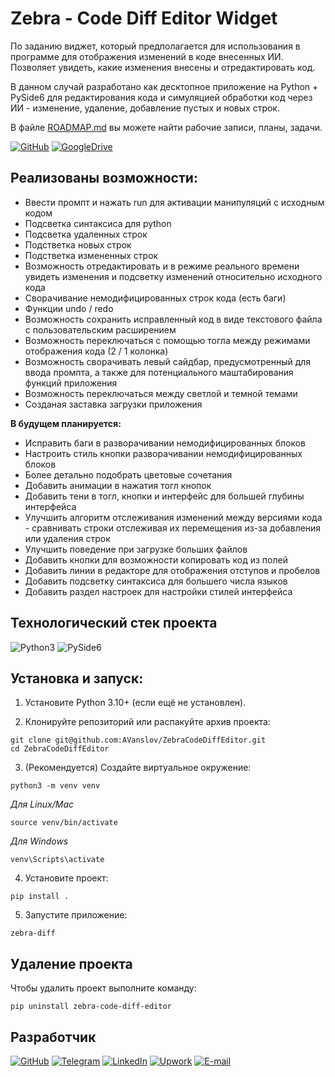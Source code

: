 # Zebra - Code Diff Editor Widget

По заданию виджет, который предполагается для использования в программе для отображения изменений в коде внесенных ИИ. Позволяет увидеть, какие изменения внесены и отредактировать код.

В данном случай разработано как десктопное приложение на Python + PySide6 для редактирования кода и симуляцией обработки код через ИИ - изменение, удаление, добавление пустых и новых строк.

В файле [ROADMAP.md](/ROADMAP.md) вы можете найти рабочие записи, планы, задачи.

[![GitHub](https://img.shields.io/badge/-GitHub_репозиторий_проекта-black?style=for-the-badge&logo=GitHub)](https://github.com/AVanslov/ZebraCodeDiffEditor)
[![GoogleDrive](https://img.shields.io/badge/-google_диск_с_архивом_проекта-black?style=for-the-badge&logo=GoogleDrive)](https://drive.google.com/drive/folders/1cPUx0n--lFTD2nSzK6GYpuNtPBHfINSX?usp=sharing)

## Реализованы возможности:
- Ввести промпт и нажать run для активации манипуляций с исходным кодом
- Подсветка синтаксиса для python
- Подсветка удаленных строк
- Подстветка новых строк
- Подстветка измененных строк
- Возможность отредактировать и в режиме реального времени увидеть изменения и подсветку изменений относительно исходного кода
- Сворачивание немодифицированных строк кода (есть баги)
- Функции undo / redo
- Возможность сохранить исправленный код в виде текстового файла с пользовательским расширением
- Возможность переключаться с помощью тогла между режимами отображения кода (2 / 1 колонка)
- Возможность сворачивать левый сайдбар, предусмотренный для ввода промпта, а также для потенциального маштабирования функций приложения
- Возможность переключаться между светлой и темной темами
- Созданая заставка загрузки приложения

**В будущем планируется:**
- Исправить баги в разворачивании немодифицированных блоков
- Настроить стиль кнопки разворачивании немодифицированных блоков
- Более детально подобрать цветовые сочетания
- Добавить анимации в нажатия тогл кнопок
- Добавить тени в тогл, кнопки и интерфейс для большей глубины интерфейса
- Улучшить алгоритм отслеживания изменений между версиями кода - сравнивать строки отслеживая их перемещения из-за добавления или удаления строк
- Улучшить поведение при загрузке больших файлов
- Добавить кнопки для возможности копировать код из полей
- Добавить линии в редакторе для отображения отступов и пробелов
- Добавить подсветку синтаксиса для большего числа языков
- Добавить раздел настроек для настройки стилей интерфейса

## Технологический стек проекта

![Python3](https://img.shields.io/badge/-Python3-black?style=for-the-badge&logo=python)
![PySide6](https://img.shields.io/badge/-PySide6-black?style=for-the-badge)

## Установка и запуск:

1. Установите Python 3.10+ (если ещё не установлен).

2. Клонируйте репозиторий или распакуйте архив проекта:

```
git clone git@github.com:AVanslov/ZebraCodeDiffEditor.git
cd ZebraCodeDiffEditor
```

3. (Рекомендуется) Создайте виртуальное окружение:
```
python3 -m venv venv
```
*Для Linux/Mac*
```
source venv/bin/activate
```
*Для Windows*
```
venv\Scripts\activate
```

4. Установите проект:

```
pip install .
```

5. Запустите приложение:
```
zebra-diff
```

## Удаление проекта

Чтобы удалить проект выполните команду:

```
pip uninstall zebra-code-diff-editor
```

## Разработчик

[![GitHub](https://img.shields.io/badge/-Бучельников_Александр-black?style=for-the-badge&logo=GitHub)](https://github.com/AVanslov)
[![Telegram](https://img.shields.io/badge/-Telegram-black?style=for-the-badge&logo=Telegram)](https://t.me/aleksandr_buchelnikov)
[![LinkedIn](https://img.shields.io/badge/-LinkedIn-black?style=for-the-badge&logo=LinkedIn)](https://www.linkedin.com/in/aleksandr-buchelnikov/)
[![Upwork](https://img.shields.io/badge/-Upwork-black?style=for-the-badge&logo=Upwork)](https://www.upwork.com/freelancers/~01f4ee846d7823ab17?mp_source=share)
[![E-mail](https://img.shields.io/badge/-E_mail-black?style=for-the-badge&logo=Gmail)](mailto:al.buchelnikov@gmail.com)